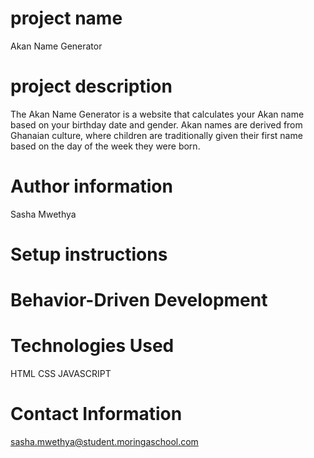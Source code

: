 # project name
Akan Name Generator
# project description
The Akan Name Generator is a website that calculates your Akan name based on your birthday date and gender. 
Akan names are derived from Ghanaian culture, where children are traditionally given their first name based on the day of the week they were born.
# Author information
Sasha Mwethya
# Setup instructions
# Behavior-Driven Development
# Technologies Used
HTML
CSS
JAVASCRIPT
# Contact Information
sasha.mwethya@student.moringaschool.com


